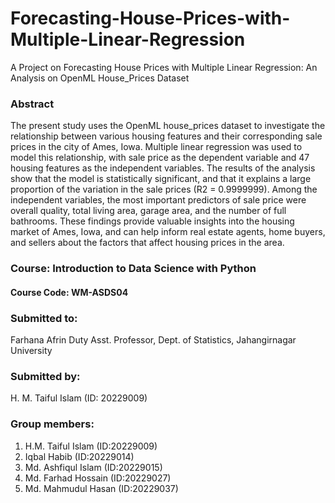 # Forecasting-House-Prices-with-Multiple-Linear-Regression
A Project on Forecasting House Prices with Multiple Linear Regression: An Analysis on OpenML House_Prices Dataset
### Abstract
The present study uses the OpenML house_prices dataset to investigate the relationship between various housing features and their corresponding sale prices in the city of Ames, Iowa. Multiple linear regression was used to model this relationship, with sale price as the dependent variable and 47 housing features as the independent variables. The results of the analysis show that the model is statistically significant, and that it explains a large proportion of the variation in the sale prices (R2 = 0.9999999). Among the independent variables, the most important predictors of sale price were overall quality, total living area, garage area, and the number of full bathrooms. These findings provide valuable insights into the housing market of Ames, Iowa, and can help inform real estate agents, home buyers, and sellers about the factors that affect housing prices in the area.


### Course: Introduction to Data Science with Python 
#### Course Code: WM-ASDS04



### Submitted to:
Farhana Afrin Duty 
Asst. Professor, Dept. of Statistics, 
Jahangirnagar University


### Submitted by:
H. M. Taiful Islam (ID: 20229009)

### Group members:
1.	H.M. Taiful Islam (ID:20229009) 
2.	Iqbal Habib (ID:20229014) 
3.	Md. Ashfiqul Islam (ID:20229015)
4.	Md. Farhad Hossain (ID:20229027) 
5.	Md. Mahmudul Hasan (ID:20229037)






